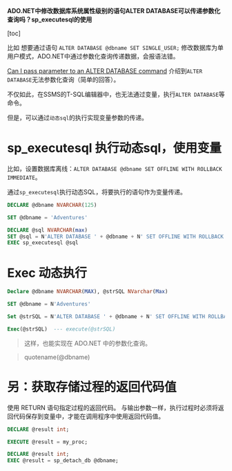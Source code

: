 **ADO.NET中修改数据库系统属性级别的语句ALTER DATABASE可以传递参数化查询吗？sp_executesql的使用**

[toc]

比如 想要通过语句 `ALTER DATABASE @dbname SET SINGLE_USER;` 修改数据库为单用户模式，ADO.NET中通过参数化查询传递数据，会报语法错。

[Can I pass parameter to an ALTER DATABASE command](https://social.msdn.microsoft.com/Forums/sqlserver/en-US/578d87fa-9939-4cb0-bb72-e37cee8abf25/can-i-pass-parameter-to-an-alter-database-command?forum=transactsql) 介绍到`ALTER DATABASE`无法参数化查询（简单的回答）。

不仅如此，在SSMS的T-SQL编辑器中，也无法通过变量，执行`ALTER DATABASE`等命令。

但是，可以通过`动态sql`的执行实现变量参数的传递。

# sp_executesql 执行动态sql，使用变量

比如，设置数据库离线：`ALTER DATABASE @dbname SET OFFLINE WITH ROLLBACK IMMEDIATE`。

通过`sp_executesql`执行动态SQL，将要执行的语句作为变量传递。

```sql
DECLARE @dbname NVARCHAR(125)

SET @dbname = 'Adventures'

DECLARE @sql NVARCHAR(max)
SET @sql = N'ALTER DATABASE ' + @dbname + N' SET OFFLINE WITH ROLLBACK IMMEDIATE'
EXEC sp_executesql @sql
```

# Exec 动态执行

```sql
Declare @dbname NVARCHAR(MAX), @strSQL NVarchar(Max)

SET @dbname = N'Adventures'

Set @strSQL = N'ALTER DATABASE ' + @dbname + N' SET OFFLINE WITH ROLLBACK IMMEDIATE'

Exec(@strSQL)  --- execute(@strSQL)
```

> 这样，也能实现在 ADO.NET 中的参数化查询。

> quotename(@dbname)


# 另：获取存储过程的返回代码值

使用 RETURN 语句指定过程的返回代码。 与输出参数一样，执行过程时必须将返回代码保存到变量中，才能在调用程序中使用返回代码值。

```sql
DECLARE @result int;

EXECUTE @result = my_proc;
```


```sql
DECLARE @result int;
EXEC @result = sp_detach_db @dbname;
```